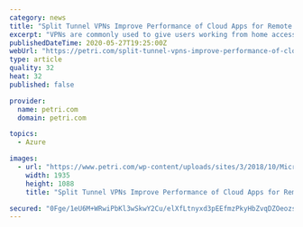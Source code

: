 ```yaml
---
category: news
title: "Split Tunnel VPNs Improve Performance of Cloud Apps for Remote Workers"
excerpt: "VPNs are commonly used to give users working from home access to corporate resources. But traditional forced tunnel VPNs can have a significant impact on the performance of cloud services like Office 365."
publishedDateTime: 2020-05-27T19:25:00Z
webUrl: "https://petri.com/split-tunnel-vpns-improve-performance-of-cloud-apps-for-remote-workers"
type: article
quality: 32
heat: 32
published: false

provider:
  name: petri.com
  domain: petri.com

topics:
  - Azure

images:
  - url: "https://www.petri.com/wp-content/uploads/sites/3/2018/10/Microsoft-Windows-Hero.jpg"
    width: 1935
    height: 1088
    title: "Split Tunnel VPNs Improve Performance of Cloud Apps for Remote Workers"

secured: "0Fge/1eU6M+WRwiPbKl3wSkwY2Cu/elXfLtnyxd3pEEfmzPkyHbZvqDZOeozs3t0nOWMS5zAOBGTG3e7KS7wfYqLiEyTfyNLkT6C/iFWGyYgPNDHV8VMEp6IHAfEHsXT1q6eX3dcz9rRzj0fXCCk+mJG72aZABqjt4bcgrQ4qtLAgojnjuLpqWeSCpErIdZkZN/OJcUuj19Ew2NyXyvy4vPWgg8/FN1x9b8KN1v8XV2RGj44qbq55jIqAcj3wQbuFq5wzj2CQjdadVJvoqjyGrH+pOwu8O4yctkbbXDa0ZYABuA5t1j65In/fU8RWdry155XsTyoFKbiLgVSj7XuD/Ug5wxnb61YI9VR2Nvab0rQqnVlq6QlNEXikMrROKTS3OYVQnIo6aETkIlrm7gKI+SJGR0kUryP8fZCO0Sx+P0lIsdXfJkGCbsTBOjNd26M/r/RyfPK46KYR2z57Mj9rRjTM36/NsiRoHOK3hQB8Mw=;/e06lM2fEgdnPFaq6n7eRg=="
---
```


